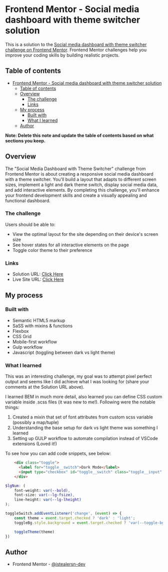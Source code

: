 # Frontend Mentor - Social media dashboard with theme switcher solution

This is a solution to the [Social media dashboard with theme switcher challenge on Frontend Mentor](https://www.frontendmentor.io/challenges/social-media-dashboard-with-theme-switcher-6oY8ozp_H). Frontend Mentor challenges help you improve your coding skills by building realistic projects. 

## Table of contents

- [Frontend Mentor - Social media dashboard with theme switcher solution](#frontend-mentor---social-media-dashboard-with-theme-switcher-solution)
  - [Table of contents](#table-of-contents)
  - [Overview](#overview)
    - [The challenge](#the-challenge)
    - [Links](#links)
  - [My process](#my-process)
    - [Built with](#built-with)
    - [What I learned](#what-i-learned)
  - [Author](#author)

**Note: Delete this note and update the table of contents based on what sections you keep.**

## Overview

The "Social Media Dashboard with Theme Switcher" challenge from Frontend Mentor is about creating a responsive social media dashboard with a theme switcher. You'll build a layout that adapts to different screen sizes, implement a light and dark theme switch, display social media data, and add interactive elements. By completing this challenge, you'll enhance your frontend development skills and create a visually appealing and functional dashboard.

### The challenge

Users should be able to:

- View the optimal layout for the site depending on their device's screen size
- See hover states for all interactive elements on the page
- Toggle color theme to their preference

### Links

- Solution URL: [Click Here](https://www.frontendmentor.io/solutions/social-media-dashboard-built-with-html-sass-mixins-and-functions-js-Q9Kl7z3zfg)
- Live Site URL: [Click Here](https://istealersn-dev.github.io/social-media-dashboard/)

## My process

### Built with

- Semantic HTML5 markup
- SaSS with mixins & functions
- Flexbox
- CSS Grid
- Mobile-first workflow
- Gulp workflow
- Javascript (toggling between dark vs light theme)

### What I learned

This was an interesting challenge, my goal was to attempt pixel perfect output and seems like I did achieve what I was looking for (share your comments at the Solution URL above). 

I learned BEM in much more detail, also learned you can define CSS custom variable inside .scss files (it was new to me!). Following were the notable things:
1. Created a mixin that set of font attributes from custom scss variable (possibly a map/tuple)
2. Understanding the base setup for dark vs light theme was something I learned
3. Setting up GULP workflow to automate compilation instead of VSCode extensions (Loved it!)

To see how you can add code snippets, see below:

```html
    <div class="toggle">
      <label for="toggle__switch">Dark Mode</label>
      <input type="checkbox" id="toggle__switch" class="toggle__input" aria-labelledby="toggle__switch">
    </div>
```
```scss
$lgNum: (
    font-weight: var(--bold),
    font-size: var(--lg-fsize),
    line-height: var(--lg-lheight)
);
```
```js
toggleSwitch.addEventListener('change', (event) => {
    const theme = event.target.checked ? 'dark' : 'light';
    toggleBg.style.background = event.target.checked ? 'var(--toggle-bg': '';

    toggleTheme(theme)
})
```

## Author

- Frontend Mentor - [@istealersn-dev](https://www.frontendmentor.io/profile/istealersn-dev)